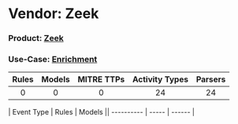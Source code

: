 Vendor: Zeek
============
### Product: [Zeek](../ds_zeek_zeek.md)
### Use-Case: [Enrichment](../../../../UseCases/uc_enrichment.md)

| Rules | Models | MITRE TTPs | Activity Types | Parsers |
|:-----:|:------:|:----------:|:--------------:|:-------:|
|   0   |   0    |     0      |       24       |   24    |

| Event Type | Rules | Models || ---------- | ----- | ------ |
